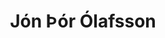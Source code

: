 ---
title: Jón Þór Ólafsson
layout: representative
lang: en
category: parliament
banner_image: /assets/img/jon-thor.jpg
representative: jón-þór
---